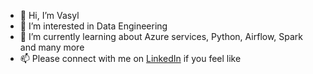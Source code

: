 - 👋 Hi, I’m Vasyl
- 👀 I’m interested in Data Engineering
- 🌱 I’m currently learning about Azure services, Python, Airflow, Spark and many more
- 📫 Please connect with me on [LinkedIn](https://www.linkedin.com/in/vasyl-korolivskyy-a106b3205/) if you feel like

<!---
VasylKor/VasylKor is a ✨ special ✨ repository because its `README.md` (this file) appears on your GitHub profile.
You can click the Preview link to take a look at your changes.
--->
